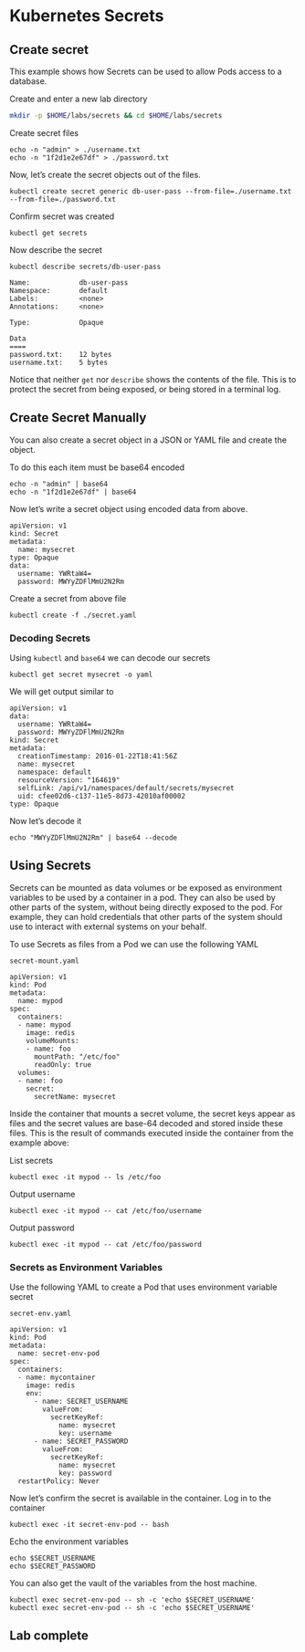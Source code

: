 # Kubernetes Secrets
## Create secret
This example shows how Secrets can be used to allow Pods access to a database. 

Create and enter a new lab directory 

```bash
mkdir -p $HOME/labs/secrets && cd $HOME/labs/secrets
```



Create secret files 

```
echo -n "admin" > ./username.txt
echo -n "1f2d1e2e67df" > ./password.txt
```

Now, let’s create the secret objects out of the files. 
```
kubectl create secret generic db-user-pass --from-file=./username.txt --from-file=./password.txt
```

Confirm secret was created 
```
kubectl get secrets 
```

Now  describe the secret
```
kubectl describe secrets/db-user-pass 
```

```
Name:            db-user-pass
Namespace:       default
Labels:          <none>
Annotations:     <none>

Type:            Opaque

Data
====
password.txt:    12 bytes
username.txt:    5 bytes
```

Notice that neither `get` nor `describe` shows the contents of the file. This is to protect the secret from being exposed, or being stored in a terminal log. 

## Create Secret Manually 
You can also create a secret object in a JSON or YAML file and create the object. 

To do this each item must be base64 encoded
```
echo -n "admin" | base64
echo -n "1f2d1e2e67df" | base64
```

Now let’s write a secret object using encoded data from above. 
```
apiVersion: v1
kind: Secret
metadata:
  name: mysecret
type: Opaque
data:
  username: YWRtaW4=
  password: MWYyZDFlMmU2N2Rm
```

Create a secret from above file 
```
kubectl create -f ./secret.yaml
```

### Decoding Secrets
Using `kubectl` and `base64` we can decode our secrets
```
kubectl get secret mysecret -o yaml
```
We will get output similar to 
```
apiVersion: v1
data:
  username: YWRtaW4=
  password: MWYyZDFlMmU2N2Rm
kind: Secret
metadata:
  creationTimestamp: 2016-01-22T18:41:56Z
  name: mysecret
  namespace: default
  resourceVersion: "164619"
  selfLink: /api/v1/namespaces/default/secrets/mysecret
  uid: cfee02d6-c137-11e5-8d73-42010af00002
type: Opaque
```

Now let’s decode it 
```
echo "MWYyZDFlMmU2N2Rm" | base64 --decode
```


## Using Secrets
Secrets can be mounted as data volumes or be exposed as environment variables to be used by a container in a pod. They can also be used by other parts of the system, without being directly exposed to the pod. For example, they can hold credentials that other parts of the system should use to interact with external systems on your behalf.

To use Secrets as files from a Pod we can use the following YAML

`secret-mount.yaml`

```
apiVersion: v1
kind: Pod
metadata:
  name: mypod
spec:
  containers:
  - name: mypod
    image: redis
    volumeMounts:
    - name: foo
      mountPath: "/etc/foo"
      readOnly: true
  volumes:
  - name: foo
    secret:
      secretName: mysecret
```

Inside the container that mounts a secret volume, the secret keys appear as files and the secret values are base-64 decoded and stored inside these files. This is the result of commands executed inside the container from the example above: 

List secrets 
```
kubectl exec -it mypod -- ls /etc/foo
```

Output username 
```
kubectl exec -it mypod -- cat /etc/foo/username
```

Output password
```
kubectl exec -it mypod -- cat /etc/foo/password
```


### Secrets as Environment Variables 
Use the following YAML to create a Pod that uses environment variable secret

`secret-env.yaml`

```
apiVersion: v1
kind: Pod
metadata:
  name: secret-env-pod
spec:
  containers:
  - name: mycontainer
    image: redis
    env:
      - name: SECRET_USERNAME
        valueFrom:
          secretKeyRef:
            name: mysecret
            key: username
      - name: SECRET_PASSWORD
        valueFrom:
          secretKeyRef:
            name: mysecret
            key: password
  restartPolicy: Never
```

Now let’s confirm the secret is available in the container. 
Log in to the container 

```
kubectl exec -it secret-env-pod -- bash 
```

Echo the environment variables 
```
echo $SECRET_USERNAME
echo $SECRET_PASSWORD
```



You can also get the vault of the variables from the host machine. 

```
kubectl exec secret-env-pod -- sh -c 'echo $SECRET_USERNAME'
kubectl exec secret-env-pod -- sh -c 'echo $SECRET_USERNAME'
```



## Lab complete 
